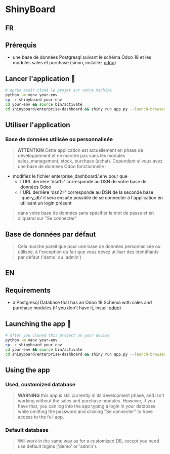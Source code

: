 

# ShinyBoard

## FR
## Prérequis
- une base de données Postgresql suivant le schéma Odoo 18 et les modules sales et purchase (sinon, installez [odoo]('https://github.com/odoo/odoo'))

## Lancer l'application 🚀
```bash
# après avoir cloné le projet sur votre machine
python -m venv your-env
cp -r shinyboard your-env
cd your-env && source bin/activate
cd shinyboard/enterprise-dashboard && shiny run app.py --launch-browser
```

## Utiliser l'application

### Base de données utilisée ou personnalisée
> **ATTENTION**
> Cette application est actuellement en phase de développement et ne marche pas sans les modules sales_management, stock, purchase (achat). Cependant si vous avez une base
> de données Odoo fonctionnelle :
- modifiez le fichier enterprise_dashboard/.env pour que
    - l'URL derrière 'dsn1=' corresponde au DSN de votre base de données Odoo
    - l'URL derrière 'dsn2=' corresponde au DSN de la seconde base 'query_db'
 il sera ensuite possible de se connecter à l'application en utilisant un login présent
> dans votre base de données sans spécifier le mot de passe et en cliquand sur "Se connecter"

## Base de données par défaut
> Cela marche pareil que pour une base de données personnalisée ou utilisée, à l'exception du fait que vous devez utiliser
> des identifiants par défaut ('demo' ou 'admin')


## EN
## Requirements
- a Postgresql Database that has an Odoo 18 Schema with sales and purchase modules (if you don't have it, install [odoo]('https://github.com/odoo/odoo'))

## Launching the app 🚀
```bash
# after you cloned this project on your device
python -m venv your-env
cp -r shinyboard your-env
cd your-env && source bin/activate
cd shinyboard/enterprise-dashboard && shiny run app.py --launch-browser
```

## Using the app

### Used, customized database
> **WARNING**
> this app is still currently in its development phase, and isn't working without the sales and purchase modules. However, if you have that, you can log into the app typing a login in your database while omitting the password and clicking "Se connecter" to have access to the full app.

### Default database
> Will work in the same way as for a customized DB, except you need use default logins ('demo' or 'admin').
